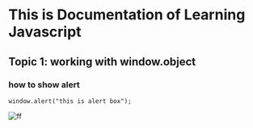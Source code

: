 # This is Documentation of Learning Javascript
## Topic 1: working with window.object
### how to show alert
~~~
window.alert("this is alert box");
~~~
![ff](https://user-images.githubusercontent.com/95132299/143727892-57056b9d-faf5-4120-a977-21d07f6f2a8d.png)
